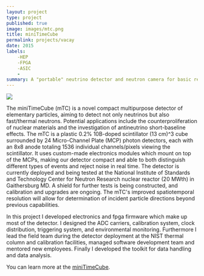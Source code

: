 ```yaml
---
layout: project
type: project
published: true
image: images/mtc.png
title: miniTimeCube
permalink: projects/vacay
date: 2015
labels:
    -HEP
    -FPGA
    -ASIC
    -
summary: A "portable" neutrino detector and neutron camera for basic research and non-proliferation applications.
---
```


<img class="ui medium right floated rounded image" src="{{ site.baseurl }}/images/mtc.png">

The miniTimeCube (mTC) is a novel compact multipurpose detector of elementary particles, aiming to detect not only neutrinos but also fast/thermal neutrons. Potential applications include the counterproliferation of nuclear materials and the investigation of antineutrino short-baseline effects. The mTC is a plastic 0.2% 10B-doped scintillator (13 cm)^3 cube surrounded by 24 Micro-Channel Plate (MCP) photon detectors, each with an 8x8 anode totaling 1536 individual channels/pixels viewing the scintillator. It uses custom-made electronics modules which mount on top of the MCPs, making our detector compact and able to both distinguish different types of events and reject noise in real time. The detector is currently deployed and being tested at the National Institute of Standards and Technology Center for Neutron Research nuclear reactor (20 MWth) in Gaithersburg MD. A shield for further tests is being constructed, and calibration and upgrades are ongoing. The mTC's improved spatiotemporal resolution will allow for determination of incident particle directions beyond previous capabilities.

In this project I developed electronics and fpga firmware which make up most of the detector. I designed the ADC carriers, calibration system, clock distribution, triggering system, and environmental monitoring. Furthermore I lead the field team during the detector deployment at the NIST thermal column and calibration facilities, managed software development team and mentored new employees. Finally I developed the toolkit for data handling and data analysis.

You can learn more at the [miniTimeCube](http://www.phys.hawaii.edu/~mtc).
